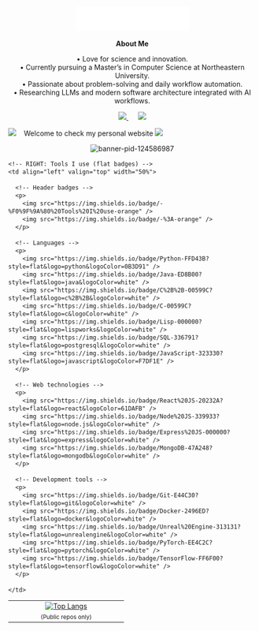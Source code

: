 <p align="center">
  <img src="images/svg/header_en.svg" alt="header" />
</p>

<div align="center"><strong>About Me</strong></div>

<div align="center">

• Love for science and innovation.  
• Currently pursuing a Master’s in Computer Science at Northeastern University.  
• Passionate about problem-solving and daily workflow automation.  
• Researching LLMs and modern software architecture integrated with AI workflows.

</div>

<p align="center">
  <a href="mailto:2001qingyuanwan@gmail.com?subject=Hello%20Qingyuan%20Wan">
    <img src="https://img.shields.io/badge/gmail-%23D14836.svg?&style=for-the-badge&logo=gmail&logoColor=white" />
  </a>&nbsp;&nbsp;&nbsp;&nbsp;
  <a href="https://www.linkedin.com/in/qingyuan-wan-b240b2231/">
    <img src="https://img.shields.io/badge/linkedin-%230077B5.svg?&style=for-the-badge&logo=linkedin&logoColor=white" />
  </a>
</p>



<img src="https://github.com/SP-XD/SP-XD/blob/main/images/hyperkitty.gif?raw=true" width="20" />&nbsp;&nbsp;&nbsp;
  Welcome to check my personal website
  <a href="https://wanqingyuan_website_placeholder">
    <img src="https://img.shields.io/badge/website-000000.svg?&style=for-the-badge&logo=About.me&logoColor=white" />
  </a><br/>


  <p align="center">
  <img src="https://github.com/user-attachments/assets/19ee00e3-3e07-4cbd-8dc7-1a53a745eff0" alt="banner-pid-124586987" />
</p>

<table>
  <tr>
    <!-- LEFT: Top Languages -->
    <td align="center" valign="top" width="50%">
      <a href="https://github.com/QingyuanWan">
        <img
          alt="Top Langs"
          src="https://github-readme-stats.vercel.app/api/top-langs/?username=QingyuanWan&layout=compact&langs_count=8&hide_border=true&card_width=360&theme=transparent&cache_seconds=1800"
          width="360" height="200"
        />
      </a>
      <br/>
      <sub>(Public repos only)</sub>
    </td>

    <!-- RIGHT: Tools I use (flat badges) -->
    <td align="left" valign="top" width="50%">

      <!-- Header badges -->
      <p>
        <img src="https://img.shields.io/badge/-%F0%9F%9A%80%20Tools%20I%20use-orange" />
        <img src="https://img.shields.io/badge/-%3A-orange" />
      </p>

      <!-- Languages -->
      <p>
        <img src="https://img.shields.io/badge/Python-FFD43B?style=flat&logo=python&logoColor=0B3D91" />
        <img src="https://img.shields.io/badge/Java-ED8B00?style=flat&logo=java&logoColor=white" />
        <img src="https://img.shields.io/badge/C%2B%2B-00599C?style=flat&logo=c%2B%2B&logoColor=white" />
        <img src="https://img.shields.io/badge/C-00599C?style=flat&logo=c&logoColor=white" />
        <img src="https://img.shields.io/badge/Lisp-000000?style=flat&logo=lispworks&logoColor=white" />
        <img src="https://img.shields.io/badge/SQL-336791?style=flat&logo=postgresql&logoColor=white" />
        <img src="https://img.shields.io/badge/JavaScript-323330?style=flat&logo=javascript&logoColor=F7DF1E" />
      </p>

      <!-- Web technologies -->
      <p>
        <img src="https://img.shields.io/badge/React%20JS-20232A?style=flat&logo=react&logoColor=61DAFB" />
        <img src="https://img.shields.io/badge/Node%20JS-339933?style=flat&logo=node.js&logoColor=white" />
        <img src="https://img.shields.io/badge/Express%20JS-000000?style=flat&logo=express&logoColor=white" />
        <img src="https://img.shields.io/badge/MongoDB-47A248?style=flat&logo=mongodb&logoColor=white" />
      </p>

      <!-- Development tools -->
      <p>
        <img src="https://img.shields.io/badge/Git-E44C30?style=flat&logo=git&logoColor=white" />
        <img src="https://img.shields.io/badge/Docker-2496ED?style=flat&logo=docker&logoColor=white" />
        <img src="https://img.shields.io/badge/Unreal%20Engine-313131?style=flat&logo=unrealengine&logoColor=white" />
        <img src="https://img.shields.io/badge/PyTorch-EE4C2C?style=flat&logo=pytorch&logoColor=white" />
        <img src="https://img.shields.io/badge/TensorFlow-FF6F00?style=flat&logo=tensorflow&logoColor=white" />
      </p>

    </td>
  </tr>
</table>


</div>
